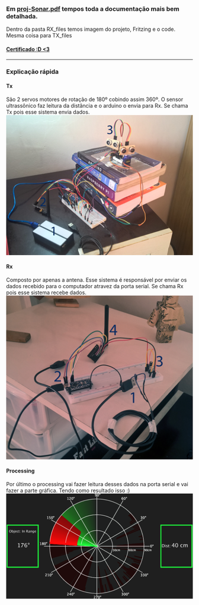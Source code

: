 ### Em [proj-Sonar.pdf](https://github.com/wesley-cantarino/Ultrasonic_Sensor_With_arduino/blob/master/codeIOT_2017/proj-Sonar.pdf) tempos toda a documentação mais bem detalhada.

Dentro da pasta RX_files temos imagem do projeto, Fritzing e o code. Mesma coisa para TX_files


#### [Certificado :D <3](http://codeiot.org.br/certificates/cbcd800a2408466495cf4520fc58f5d8)

<hr>

### Explicação rápida

#### Tx
São 2 servos motores de rotação de 180º cobindo assim 360º. O sensor ultrassônico faz leitura da distância e o arduino o envia para Rx.
Se chama Tx pois esse sistema envia dados.
![](https://github.com/wesley-cantarino/Ultrasonic_Sensor_With_arduino/blob/master/codeIOT_2017/TX_files/imgTX.png)

#### Rx
Composto por apenas a antena. Esse sistema é responsável por enviar os dados recebido para o computador atravez da porta serial.
Se chama Rx pois esse sistema recebe dados.
![](https://github.com/wesley-cantarino/Ultrasonic_Sensor_With_arduino/blob/master/codeIOT_2017/RX_files/imgRX.png)

#### Processing
Por último o processing vai fazer leitura desses dados na porta serial e vai fazer a parte gráfica. Tendo como resultado isso :)
![](https://github.com/wesley-cantarino/Ultrasonic_Sensor_With_arduino/blob/master/codeIOT_2017/others_IMG/capa.png)
